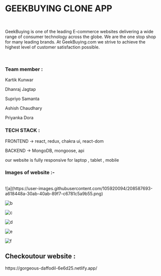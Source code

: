 <h1>GEEKBUYING CLONE APP</h1>
</br>
<p>GeekBuying is one of the leading E-commerce websites delivering a wide range of consumer technology across the globe. We are the one stop shop for many leading brands. At GeekBuying.com we strive to achieve the highest level of customer satisfaction possible.</p>

</br>

<H3>Team member :</H3>

<p>Kartik Kunwar</p>
<p>Dhanraj Jagtap</p>
<p>Supriyo Samanta</p>
<p>Ashish Chaudhary</p>
<p>Priyanka Dora</p>

<h3>TECH STACK :</h3>
<p>FRONTEND -> react, redux, chakra ui, react-dom </p>
<p>BACKEND -> MongoDB, mongoose, api</p>

<p>our website is fully responsive for laptop , tablet , mobile </p>

<H3>Images of website :- </H3>
</br>
![a](https://user-images.githubusercontent.com/105920094/208587693-a618448a-30ab-40ab-89f7-c6781c5a9b55.png)

![b](https://user-images.githubusercontent.com/105920094/208586761-69de583d-30c0-4b94-a3df-2fb1dc12fcc4.png)

![c](https://user-images.githubusercontent.com/105920094/208587178-248114b0-7228-4dc5-9d18-a598a0ff423d.png)

![d](https://user-images.githubusercontent.com/105920094/208587203-0fc4919d-c061-4bd8-808c-c564c38c490e.png)

![e](https://user-images.githubusercontent.com/105920094/208587212-f6307b6d-cbf0-461a-a2cc-0095959c0cc9.png)

![f](https://user-images.githubusercontent.com/105920094/208587218-ce8c55bd-d61f-4af1-91d5-deea9f2ca743.png)


<h2>Checkoutour website :</h2>
<p>https://gorgeous-daffodil-6e6d25.netlify.app/</p>
